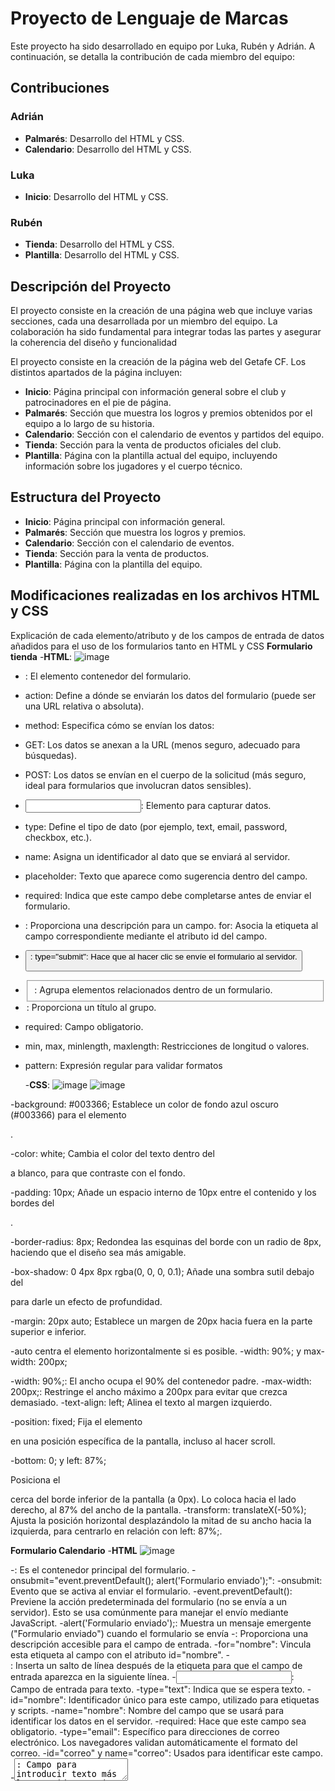 # Proyecto de Lenguaje de Marcas

Este proyecto ha sido desarrollado en equipo por Luka, Rubén y Adrián. A continuación, se detalla la contribución de cada miembro del equipo:

## Contribuciones

### Adrián
- **Palmarés**: Desarrollo del HTML y CSS.
- **Calendario**: Desarrollo del HTML y CSS.

### Luka
- **Inicio**: Desarrollo del HTML y CSS.

### Rubén
- **Tienda**: Desarrollo del HTML y CSS.
- **Plantilla**: Desarrollo del HTML y CSS.

## Descripción del Proyecto

El proyecto consiste en la creación de una página web que incluye varias secciones, cada una desarrollada por un miembro del equipo. La colaboración ha sido fundamental para integrar todas las partes y asegurar la coherencia del diseño y funcionalidad

El proyecto consiste en la creación de la página web del Getafe CF. Los distintos apartados de la página incluyen:
- **Inicio**: Página principal con información general sobre el club y patrocinadores en el pie de página.
- **Palmarés**: Sección que muestra los logros y premios obtenidos por el equipo a lo largo de su historia.
- **Calendario**: Sección con el calendario de eventos y partidos del equipo.
- **Tienda**: Sección para la venta de productos oficiales del club.
- **Plantilla**: Página con la plantilla actual del equipo, incluyendo información sobre los jugadores y el cuerpo técnico.

## Estructura del Proyecto

- **Inicio**: Página principal con información general.
- **Palmarés**: Sección que muestra los logros y premios.
- **Calendario**: Sección con el calendario de eventos.
- **Tienda**: Sección para la venta de productos.
- **Plantilla**: Página con la plantilla del equipo.

## Modificaciones realizadas en los archivos HTML y CSS

Explicación de cada elemento/atributo y de los campos de entrada de datos añadidos para el uso de los formularios tanto en HTML y CSS
**Formulario tienda**
    -**HTML**:
![image](https://github.com/user-attachments/assets/8c549d4f-d761-4b28-8725-e2f19fe6faac)

- <form>: El elemento contenedor del formulario.
- action: Define a dónde se enviarán los datos del formulario (puede ser una URL relativa o absoluta).
- method: Especifica cómo se envían los datos:
- GET: Los datos se anexan a la URL (menos seguro, adecuado para búsquedas).
- POST: Los datos se envían en el cuerpo de la solicitud (más seguro, ideal para formularios que involucran datos sensibles).
- <input>: Elemento para capturar datos.
- type: Define el tipo de dato (por ejemplo, text, email, password, checkbox, etc.).
- name: Asigna un identificador al dato que se enviará al servidor.
- placeholder: Texto que aparece como sugerencia dentro del campo.
- required: Indica que este campo debe completarse antes de enviar el formulario.
- <label>: Proporciona una descripción para un campo.
    for: Asocia la etiqueta al campo correspondiente mediante el atributo id del campo.
- <button>:
    type="submit": Hace que al hacer clic se envíe el formulario al servidor.
- <fieldset>: Agrupa elementos relacionados dentro de un formulario.
- <legend>: Proporciona un título al grupo.
- required: Campo obligatorio.
- min, max, minlength, maxlength: Restricciones de longitud o valores.
- pattern: Expresión regular para validar formatos

    -**CSS**:
  ![image](https://github.com/user-attachments/assets/ec174c8e-853b-4184-9349-4cf3a98ac589)
  ![image](https://github.com/user-attachments/assets/9205282a-bf8a-4ebb-9eb7-7bfbb9d90757)

-background: #003366;
Establece un color de fondo azul oscuro (#003366) para el elemento <aside>.

-color: white;
Cambia el color del texto dentro del <aside> a blanco, para que contraste con el fondo.

-padding: 10px;
Añade un espacio interno de 10px entre el contenido y los bordes del <aside>.

-border-radius: 8px;
Redondea las esquinas del borde con un radio de 8px, haciendo que el diseño sea más amigable.

-box-shadow: 0 4px 8px rgba(0, 0, 0, 0.1);
Añade una sombra sutil debajo del <aside> para darle un efecto de profundidad.

-margin: 20px auto;
Establece un margen de 20px hacia fuera en la parte superior e inferior.

-auto centra el elemento horizontalmente si es posible.
-width: 90%; y max-width: 200px;

-width: 90%;: El ancho ocupa el 90% del contenedor padre.
-max-width: 200px;: Restringe el ancho máximo a 200px para evitar que crezca demasiado.
-text-align: left;
Alinea el texto al margen izquierdo.

-position: fixed;
Fija el elemento <aside> en una posición específica de la pantalla, incluso al hacer scroll.

-bottom: 0; y left: 87%;

Posiciona el <aside> cerca del borde inferior de la pantalla (a 0px).
Lo coloca hacia el lado derecho, al 87% del ancho de la pantalla.
-transform: translateX(-50%);
Ajusta la posición horizontal desplazándolo la mitad de su ancho hacia la izquierda, para centrarlo en relación con left: 87%;.

**Formulario Calendario**
    -**HTML**
  ![image](https://github.com/user-attachments/assets/659927ab-6bd5-48ad-b3fc-e33f98688595)

-<form>: Es el contenedor principal del formulario.
-onsubmit="event.preventDefault(); alert('Formulario enviado');":
-onsubmit: Evento que se activa al enviar el formulario.
-event.preventDefault(): Previene la acción predeterminada del formulario (no se envía a un servidor). Esto se usa comúnmente para manejar el envío mediante JavaScript.
-alert('Formulario enviado');: Muestra un mensaje emergente ("Formulario enviado") cuando el formulario se envía
-<label>: Proporciona una descripción accesible para el campo de entrada.
-for="nombre": Vincula esta etiqueta al campo con el atributo id="nombre".
-<br>: Inserta un salto de línea después de la etiqueta para que el campo de entrada aparezca en la siguiente línea.
-<input>: Campo de entrada para texto.
-type="text": Indica que se espera texto.
-id="nombre": Identificador único para este campo, utilizado para etiquetas y scripts.
-name="nombre": Nombre del campo que se usará para identificar los datos en el servidor.
-required: Hace que este campo sea obligatorio.
-type="email": Específico para direcciones de correo electrónico. Los navegadores validan automáticamente el formato del correo.
-id="correo" y name="correo": Usados para identificar este campo.
-<textarea>: Campo para introducir texto más largo.
-id="mensaje" y name="mensaje": Identifican este campo.
-rows="4": Especifica el número de filas visibles del área de texto.
-cols="50": Define el ancho visible en caracteres.
-required: Hace que este campo sea obligatorio.
-type="submit": Botón que envía el formulario.
-value="Enviar": Texto que aparece en el botón.
-type="reset": Botón que limpia todos los campos del formulario y los restablece a sus valores iniciales.
-value="Restablecer": Texto que aparece en el botón.

  -**CSS**:
![image](https://github.com/user-attachments/assets/af6f599d-a814-484c-90c3-7aca8427d365)

-background-color: white;
Establece un fondo blanco para el formulario, haciéndolo destacar sobre el fondo de la página.

-padding: 20px;
Añade un espacio interno de 20px entre el contenido del formulario y sus bordes.

-border-radius: 10px; 
Redondea las esquinas del formulario, dándole un aspecto más suave y amigable.

-box-shadow: 0 0 10px rgba(0, 0, 0, 0.1);
Agrega una sombra alrededor del formulario, con un desenfoque de 10px. Esto le da un efecto de profundidad, haciendo que parezca elevado sobre la página.

-width: 85%;
Establece el ancho del formulario al 85% del ancho del contenedor padre.

-margin: 10px;
Añade un margen externo de 10px en todos los lados, separando el formulario de otros elementos cercanos.

-color: #003366;
Cambia el color del texto del formulario a un azul oscuro (#003366).

-font-weight: bold;
Hace que todo el texto del formulario sea negrita (bold), mejorando su legibilidad y haciendo que destaque más.

-text-align: center;
Centra horizontalmente el texto del título (<h2>) dentro del formulario, dándole un aspecto más equilibrado y profesional.

## Tecnologías Utilizadas

- HTML
- CSS
- MD

## Agradecimientos

Agradecemos a todos los miembros del equipo por su dedicación y esfuerzo en la realización de este proyecto.
